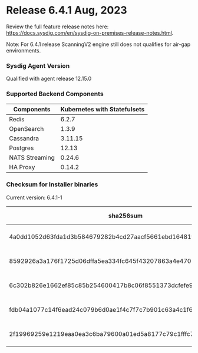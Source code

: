 Release 6.4.1 Aug, 2023
===

Review the full feature release notes here: https://docs.sysdig.com/en/sysdig-on-premises-release-notes.html.

Note: For 6.4.1 release ScanningV2 engine still does not qualifies for air-gap environments.

### Sysdig Agent Version

Qualified with agent release 12.15.0

### Supported Backend Components

| **Components** | **Kubernetes with Statefulsets** |
|---|---|
| Redis                      | 6.2.7 |
| OpenSearch                 | 1.3.9 |
| Cassandra                  | 3.11.15 |
| Postgres                   | 12.13 |
| NATS Streaming             | 0.24.6 |
| HA Proxy                   | 0.14.2 |


### Checksum for Installer binaries

Current version: 6.4.1-1

| **sha256sum** | **Installer binary** |
|---|---|
| 4a0dd1052d63fda1d3b584679282b4cd27aacf5661ebd1648194d4c2ec9ed7ea | installer-darwin-amd64 |
| 8592926a3a176f1725d06dffa5ea334fc645f43207863a4e4701dd48ca590a94 | installer-darwin-arm64 |
| 6c302b826e1662ef85c85b254600417b8c06f8551373dcfefe932d6ea341c1d0 | installer-linux-amd64 |
| fdb04a1077c14f6ead24c079b6d0ae1f4c7f7c7b901c63a4c1f60d080838edbb | installer-linux-arm |
| 2f19969259e1219eaa0ea3c6ba79600a01ed5a8177c79c1fffc72054031ae77a | installer-linux-arm64 |
